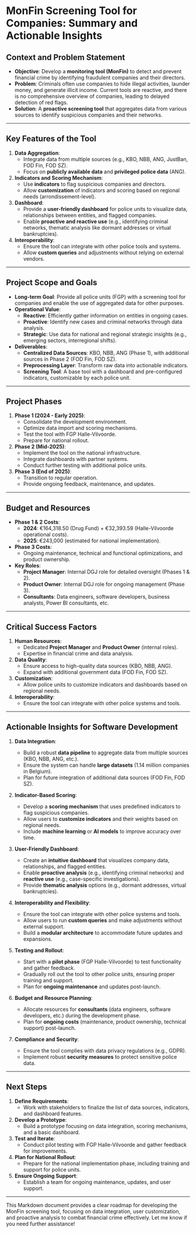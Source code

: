 # MonFin Screening Tool for Companies: Summary and Actionable Insights

## **Context and Problem Statement**
- **Objective**: Develop a **monitoring tool (MonFin)** to detect and prevent financial crime by identifying fraudulent companies and their directors.
- **Problem**: Criminals often use companies to hide illegal activities, launder money, and generate illicit income. Current tools are reactive, and there is no comprehensive overview of companies, leading to delayed detection of red flags.
- **Solution**: A **proactive screening tool** that aggregates data from various sources to identify suspicious companies and their networks.

---

## **Key Features of the Tool**
1. **Data Aggregation**:
   - Integrate data from multiple sources (e.g., KBO, NBB, ANG, JustBan, FOD Fin, FOD SZ).
   - Focus on **publicly available data** and **privileged police data** (ANG).
2. **Indicators and Scoring Mechanism**:
   - Use **indicators** to flag suspicious companies and directors.
   - Allow **customization** of indicators and scoring based on regional needs (arrondissement-level).
3. **Dashboard**:
   - Provide a **user-friendly dashboard** for police units to visualize data, relationships between entities, and flagged companies.
   - Enable **proactive and reactive use** (e.g., identifying criminal networks, thematic analysis like dormant addresses or virtual bankruptcies).
4. **Interoperability**:
   - Ensure the tool can integrate with other police tools and systems.
   - Allow **custom queries** and adjustments without relying on external vendors.

---

## **Project Scope and Goals**
- **Long-term Goal**: Provide all police units (FGP) with a screening tool for companies and enable the use of aggregated data for other purposes.
- **Operational Value**:
  - **Reactive**: Efficiently gather information on entities in ongoing cases.
  - **Proactive**: Identify new cases and criminal networks through data analysis.
  - **Strategic**: Use data for national and regional strategic insights (e.g., emerging sectors, interregional shifts).
- **Deliverables**:
  - **Centralized Data Sources**: KBO, NBB, ANG (Phase 1), with additional sources in Phase 2 (FOD Fin, FOD SZ).
  - **Preprocessing Layer**: Transform raw data into actionable indicators.
  - **Screening Tool**: A base tool with a dashboard and pre-configured indicators, customizable by each police unit.

---

## **Project Phases**
1. **Phase 1 (2024 - Early 2025)**:
   - Consolidate the development environment.
   - Optimize data import and scoring mechanisms.
   - Test the tool with FGP Halle-Vilvoorde.
   - Prepare for national rollout.
2. **Phase 2 (Mid-2025)**:
   - Implement the tool on the national infrastructure.
   - Integrate dashboards with partner systems.
   - Conduct further testing with additional police units.
3. **Phase 3 (End of 2025)**:
   - Transition to regular operation.
   - Provide ongoing feedback, maintenance, and updates.

---

## **Budget and Resources**
- **Phase 1 & 2 Costs**:
  - **2024**: €164,318.50 (Drug Fund) + €32,393.59 (Halle-Vilvoorde operational costs).
  - **2025**: €243,000 (estimated for national implementation).
- **Phase 3 Costs**:
  - Ongoing maintenance, technical and functional optimizations, and product ownership.
- **Key Roles**:
  - **Project Manager**: Internal DGJ role for detailed oversight (Phases 1 & 2).
  - **Product Owner**: Internal DGJ role for ongoing management (Phase 3).
  - **Consultants**: Data engineers, software developers, business analysts, Power BI consultants, etc.

---

## **Critical Success Factors**
1. **Human Resources**:
   - Dedicated **Project Manager** and **Product Owner** (internal roles).
   - Expertise in financial crime and data analysis.
2. **Data Quality**:
   - Ensure access to high-quality data sources (KBO, NBB, ANG).
   - Expand with additional government data (FOD Fin, FOD SZ).
3. **Customization**:
   - Allow police units to customize indicators and dashboards based on regional needs.
4. **Interoperability**:
   - Ensure the tool can integrate with other police systems and tools.

---

## **Actionable Insights for Software Development**

1. **Data Integration**:
   - Build a robust **data pipeline** to aggregate data from multiple sources (KBO, NBB, ANG, etc.).
   - Ensure the system can handle **large datasets** (1.14 million companies in Belgium).
   - Plan for future integration of additional data sources (FOD Fin, FOD SZ).

2. **Indicator-Based Scoring**:
   - Develop a **scoring mechanism** that uses predefined indicators to flag suspicious companies.
   - Allow users to **customize indicators** and their weights based on regional needs.
   - Include **machine learning** or **AI models** to improve accuracy over time.

3. **User-Friendly Dashboard**:
   - Create an **intuitive dashboard** that visualizes company data, relationships, and flagged entities.
   - Enable **proactive analysis** (e.g., identifying criminal networks) and **reactive use** (e.g., case-specific investigations).
   - Provide **thematic analysis** options (e.g., dormant addresses, virtual bankruptcies).

4. **Interoperability and Flexibility**:
   - Ensure the tool can integrate with other police systems and tools.
   - Allow users to run **custom queries** and make adjustments without external support.
   - Build a **modular architecture** to accommodate future updates and expansions.

5. **Testing and Rollout**:
   - Start with a **pilot phase** (FGP Halle-Vilvoorde) to test functionality and gather feedback.
   - Gradually roll out the tool to other police units, ensuring proper training and support.
   - Plan for **ongoing maintenance** and updates post-launch.

6. **Budget and Resource Planning**:
   - Allocate resources for **consultants** (data engineers, software developers, etc.) during the development phase.
   - Plan for **ongoing costs** (maintenance, product ownership, technical support) post-launch.

7. **Compliance and Security**:
   - Ensure the tool complies with data privacy regulations (e.g., GDPR).
   - Implement robust **security measures** to protect sensitive police data.

---

## **Next Steps**
1. **Define Requirements**:
   - Work with stakeholders to finalize the list of data sources, indicators, and dashboard features.
2. **Develop a Prototype**:
   - Build a prototype focusing on data integration, scoring mechanisms, and a basic dashboard.
3. **Test and Iterate**:
   - Conduct pilot testing with FGP Halle-Vilvoorde and gather feedback for improvements.
4. **Plan for National Rollout**:
   - Prepare for the national implementation phase, including training and support for police units.
5. **Ensure Ongoing Support**:
   - Establish a team for ongoing maintenance, updates, and user support.

---

This Markdown document provides a clear roadmap for developing the MonFin screening tool, focusing on data integration, user customization, and proactive analysis to combat financial crime effectively. Let me know if you need further assistance!
